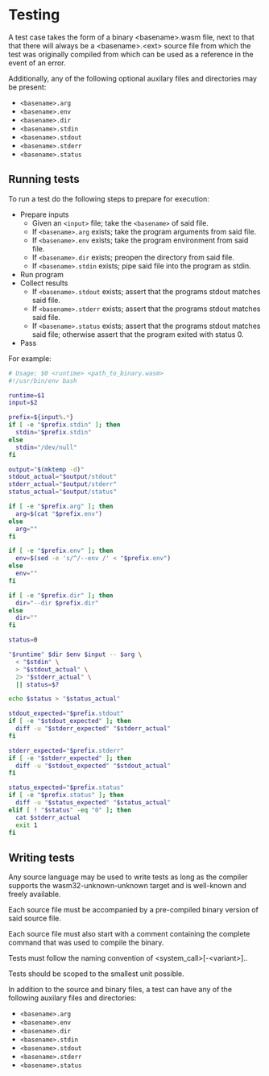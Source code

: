 # Testing

A test case takes the form of a binary \<basename\>.wasm file, next to that
that there will always be a \<basename\>.\<ext\> source file from which the
test was originally compiled from which can be used as a reference in the event
of an error.

Additionally, any of the following optional auxilary files and directories may
be present:
- `<basename>.arg`
- `<basename>.env`
- `<basename>.dir`
- `<basename>.stdin`
- `<basename>.stdout`
- `<basename>.stderr`
- `<basename>.status`

## Running tests

To run a test do the following steps to prepare for execution:

- Prepare inputs
  - Given an `<input>` file; take the `<basename>` of said file.
  - If `<basename>.arg` exists; take the program arguments from said file.
  - If `<basename>.env` exists; take the program environment from said file.
  - If `<basename>.dir` exists; preopen the directory from said file.
  - If `<basename>.stdin` exists; pipe said file into the program as stdin.
- Run program
- Collect results
  - If `<basename>.stdout` exists; assert that the programs stdout matches
    said file.
  - If `<basename>.stderr` exists; assert that the programs stdout matches
    said file.
  - If `<basename>.status` exists; assert that the programs stdout matches
    said file; otherwise assert that the program exited with status 0.
- Pass

For example:

```bash
# Usage: $0 <runtime> <path_to_binary.wasm>
#!/usr/bin/env bash

runtime=$1
input=$2

prefix=${input%.*}
if [ -e "$prefix.stdin" ]; then
  stdin="$prefix.stdin"
else
  stdin="/dev/null"
fi

output="$(mktemp -d)"
stdout_actual="$output/stdout"
stderr_actual="$output/stderr"
status_actual="$output/status"

if [ -e "$prefix.arg" ]; then
  arg=$(cat "$prefix.env")
else
  arg=""
fi

if [ -e "$prefix.env" ]; then
  env=$(sed -e 's/^/--env /' < "$prefix.env")
else
  env=""
fi

if [ -e "$prefix.dir" ]; then
  dir="--dir $prefix.dir"
else
  dir=""
fi

status=0

"$runtime" $dir $env $input -- $arg \
  < "$stdin" \
  > "$stdout_actual" \
  2> "$stderr_actual" \
  || status=$?

echo $status > "$status_actual"

stdout_expected="$prefix.stdout"
if [ -e "$stdout_expected" ]; then
  diff -u "$stderr_expected" "$stderr_actual"
fi

stderr_expected="$prefix.stderr"
if [ -e "$stderr_expected" ]; then
  diff -u "$stdout_expected" "$stdout_actual"
fi

status_expected="$prefix.status"
if [ -e "$prefix.status" ]; then
  diff -u "$status_expected" "$status_actual"
elif [ ! "$status" -eq "0" ]; then
  cat $stderr_actual
  exit 1
fi
```

## Writing tests

Any source language may be used to write tests as long as the compiler supports
the wasm32-unknown-unknown target and is well-known and freely available.

Each source file must be accompanied by a pre-compiled binary version of said
source file.

Each source file must also start with a comment containing the complete command
that was used to compile the binary.

Tests must follow the naming convention of \<system_call\>[-\<variant\>].<ext>.

Tests should be scoped to the smallest unit possible.

In addition to the source and binary files, a test can have any of the following
auxilary files and directories:

- `<basename>.arg`
- `<basename>.env`
- `<basename>.dir`
- `<basename>.stdin`
- `<basename>.stdout`
- `<basename>.stderr`
- `<basename>.status`
